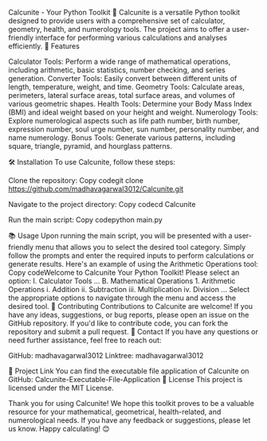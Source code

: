 Calcunite - Your Python Toolkit 🧰
Calcunite is a versatile Python toolkit designed to provide users with a comprehensive set of calculator, geometry, health, and numerology tools. The project aims to offer a user-friendly interface for performing various calculations and analyses efficiently.
🌟 Features

Calculator Tools: Perform a wide range of mathematical operations, including arithmetic, basic statistics, number checking, and series generation.
Converter Tools: Easily convert between different units of length, temperature, weight, and time.
Geometry Tools: Calculate areas, perimeters, lateral surface areas, total surface areas, and volumes of various geometric shapes.
Health Tools: Determine your Body Mass Index (BMI) and ideal weight based on your height and weight.
Numerology Tools: Explore numerological aspects such as life path number, birth number, expression number, soul urge number, sun number, personality number, and name numerology.
Bonus Tools: Generate various patterns, including square, triangle, pyramid, and hourglass patterns.

🛠️ Installation
To use Calcunite, follow these steps:

Clone the repository:
Copy codegit clone https://github.com/madhavagarwal3012/Calcunite.git

Navigate to the project directory:
Copy codecd Calcunite

Run the main script:
Copy codepython main.py


📚 Usage
Upon running the main script, you will be presented with a user-friendly menu that allows you to select the desired tool category. Simply follow the prompts and enter the required inputs to perform calculations or generate results.
Here's an example of using the Arithmetic Operations tool:
Copy codeWelcome to Calcunite Your Python Toolkit!
Please select an option:
I. Calculator Tools
   ...
   B. Mathematical Operations
      1. Arithmetic Operations
         i. Addition
         ii. Subtraction
         iii. Multiplication
         iv. Division
         ...
Select the appropriate options to navigate through the menu and access the desired tool.
🤝 Contributing
Contributions to Calcunite are welcome! If you have any ideas, suggestions, or bug reports, please open an issue on the GitHub repository. If you'd like to contribute code, you can fork the repository and submit a pull request.
📧 Contact
If you have any questions or need further assistance, feel free to reach out:

GitHub: madhavagarwal3012
Linktree: madhavagarwal3012

🔗 Project Link
You can find the executable file application of Calcunite on GitHub:
Calcunite-Executable-File-Application
📖 License
This project is licensed under the MIT License.

Thank you for using Calcunite! We hope this toolkit proves to be a valuable resource for your mathematical, geometrical, health-related, and numerological needs. If you have any feedback or suggestions, please let us know. Happy calculating! 😊
